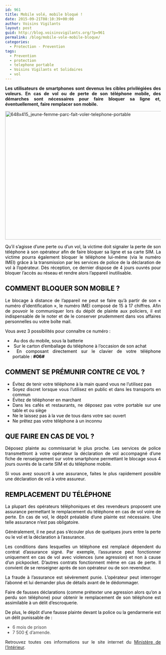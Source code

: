 ```yaml
---
id: 961
title: Mobile volé, mobile bloqué !
date: 2015-09-21T08:10:39+00:00
author: Voisins Vigilants
layout: post
guid: http://blog.voisinsvigilants.org/?p=961
permalink: /blog/mobile-vole-mobile-bloque/
categories:
  - Protection - Prevention
tags:
  - Prevention
  - protection
  - telephone portable
  - Voisins Vigilants et Solidaires
  - vol
---
```

<p style="text-align: justify;">
  <strong>Les utilisateurs de smartphones sont devenus les cibles privilégiées des voleurs. En cas de vol ou de perte de son téléphone mobile, des démarches sont nécessaires pour faire bloquer sa ligne et, éventuellement, faire remplacer son mobile.</strong>
</p>

<p style="text-align: justify;">
  <a href="http://blog.voisinsvigilants.org/wp-content/uploads/2015/09/648x415_jeune-femme-parc-fait-voler-telephone-portable.jpg"><img class="aligncenter size-full wp-image-962" src="http://blog.voisinsvigilants.org/wp-content/uploads/2015/09/648x415_jeune-femme-parc-fait-voler-telephone-portable.jpg" alt="648x415_jeune-femme-parc-fait-voler-telephone-portable" width="648" height="415" /></a>
</p>

<p style="text-align: justify;">
  <span style="color: #000000;">Qu&rsquo;il s&rsquo;agisse d&rsquo;une perte ou d&rsquo;un vol, la victime doit signaler la perte de son téléphone à son opérateur afin de faire bloquer sa ligne et sa carte SIM. La victime pourra également bloquer le téléphone lui-même (via le numéro IMEI) grâce à la transmission par les services de police de la déclaration de vol à l’opérateur. Dès réception, ce dernier dispose de 4 jours ouvrés pour bloquer l’accès au réseau et rendre alors l’appareil inutilisable.</span>
</p>

<h2 style="text-align: justify;">
  <span style="color: #000000;">COMMENT BLOQUER SON MOBILE ?</span>
</h2>

<p style="text-align: justify;">
  <span style="color: #000000;">Le blocage à distance de l’appareil ne peut se faire qu’à partir de son « numéro d’identification », le numéro IMEI composé de 15 à 17 chiffres. Afin de pouvoir le communiquer lors du dépôt de plainte aux policiers, il est indispensable de le noter et de le conserver prudemment dans vos affaires personnelles ou votre boîte mail.</span>
</p>

<p style="text-align: justify;">
  <span style="color: #000000;">Vous avez 3 possibilités pour connaître ce numéro :</span>
</p>

<ul style="text-align: justify;">
  <li>
    <span style="text-align: justify; color: #000000;"> Au dos du mobile, sous la batterie</span>
  </li>
  <li>
    <span style="color: #000000;"> Sur le carton d’emballage du téléphone à l’occasion de son achat</span>
  </li>
  <li>
    <span style="color: #000000;"> En composant directement sur le clavier de votre téléphone portable : <strong>#06#</strong></span>
  </li>
</ul>

<h2 style="text-align: justify;">
  <span style="color: #000000;">COMMENT SE PRÉMUNIR CONTRE CE VOL ?</span>
</h2>

<ul style="text-align: justify;">
  <li>
    <span style="color: #000000;">Évitez de tenir votre téléphone à la main quand vous ne l’utilisez pas</span>
  </li>
  <li>
    <span style="color: #000000;">Soyez discret lorsque vous l’utilisez en public et dans les transports en commun</span>
  </li>
  <li>
    <span style="color: #000000;">Évitez de téléphoner en marchant</span>
  </li>
  <li>
    <span style="color: #000000;">Dans les cafés et restaurants, ne déposez pas votre portable sur une table et ou siège</span>
  </li>
  <li>
    <span style="color: #000000;">Ne le laissez pas à la vue de tous dans votre sac ouvert</span>
  </li>
  <li>
    <span style="color: #000000;">Ne prêtez pas votre téléphone à un inconnu</span>
  </li>
</ul>

<h2 style="text-align: justify;">
  <span style="color: #000000;">QUE FAIRE EN CAS DE VOL ?</span>
</h2>

<p style="text-align: justify;">
  <span style="color: #000000;">Déposez plainte au commissariat le plus proche. Les services de police transmettront à votre opérateur la déclaration de vol accompagné d&rsquo;une fiche de renseignement sur votre smartphone permettant le blocage sous 4 jours ouvrés de la carte SIM et du téléphone mobile.</span>
</p>

<p style="text-align: justify;">
  <span style="color: #000000;">Si vous avez souscrit à une assurance, faites le plus rapidement possible une déclaration de vol à votre assureur.</span>
</p>

<h2 style="text-align: justify;">
  <span style="color: #000000;">REMPLACEMENT DU TÉLÉPHONE<br /> </span>
</h2>

<p class="spTexteParagraphe" style="color: #424242; text-align: justify;">
  <span style="color: #000000;">La plupart des opérateurs téléphoniques et des revendeurs proposent une assurance permettant le remplacement du téléphone en cas de vol voire de perte. En cas de vol, le dépôt préalable d&rsquo;une plainte est nécessaire. Une telle assurance n&rsquo;est pas obligatoire.</span>
</p>

<p class="spTexteParagraphe" style="color: #424242; text-align: justify;">
  <span style="color: #000000;">Généralement, il ne peut pas s&rsquo;écouler plus de quelques jours entre la perte ou le vol et la déclaration à l&rsquo;assurance.</span>
</p>

<p class="spTexteParagraphe" style="color: #424242; text-align: justify;">
  <span style="color: #000000;">Les conditions dans lesquelles un téléphone est remplacé dépendent du contrat d&rsquo;assurance signé. Par exemple, l&rsquo;assurance peut fonctionner uniquement en cas de vol avec violences (une agression) et non à cause d&rsquo;un pickpocket. D&rsquo;autres contrats fonctionnent même en cas de perte. Il convient de se renseigner après de son opérateur ou de son revendeur.</span>
</p>

<p class="spTexteParagraphe" style="color: #424242; text-align: justify;">
  <span style="color: #000000;">La fraude à l&rsquo;assurance est sévèrement punie. L&rsquo;opérateur peut interroger l&rsquo;abonné et lui demander plus de détails avant de le dédommager.</span>
</p>

<p class="spTexteParagraphe" style="color: #424242; text-align: justify;">
  <span style="color: #000000;">Faire de fausses déclarations (comme prétexter une agression alors qu&rsquo;on a perdu son téléphone) pour obtenir le remplacement de son téléphone est assimilable à un délit d&rsquo;escroquerie.</span>
</p>

<p class="spTexteParagraphe" style="color: #424242; text-align: justify;">
  <span style="color: #000000;">De plus, le dépôt d&rsquo;une fausse plainte devant la police ou la gendarmerie est un délit punissable de :</span>
</p>

<ul class="spTexteListe" style="color: #424242; text-align: justify;">
  <li>
    6 mois de prison
  </li>
  <li>
    <span class="spTexteMontant">7 500 <abbr title="Euros">€</abbr></span> d&rsquo;amende.
  </li>
</ul>

<p style="text-align: justify;">
  Retrouvez toutes ces informations sur le site internet du <a href="http://www.prefecturedepolice.interieur.gouv.fr/Vous-aider/Vous-etes-victime/Atteintes-aux-biens/Vols">Ministère de l&rsquo;Intérieur</a>.
</p>
